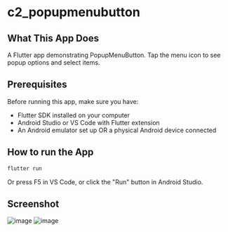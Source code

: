 # c2_popupmenubutton

## What This App Does
A Flutter app demonstrating PopupMenuButton. Tap the menu icon to see popup options and select items.

## Prerequisites
Before running this app, make sure you have:
- Flutter SDK installed on your computer
- Android Studio or VS Code with Flutter extension
- An Android emulator set up OR a physical Android device connected
## How to run the App
```markdown
flutter run
``` 
Or press F5 in VS Code, or click the "Run" button in Android Studio.

## Screenshot
![image](https://github.com/user-attachments/assets/1b2ec6b9-edb1-4169-a16f-cc237dea49f4)
![image](https://github.com/user-attachments/assets/45cd6e35-6622-4e89-876c-deea6457da19)




